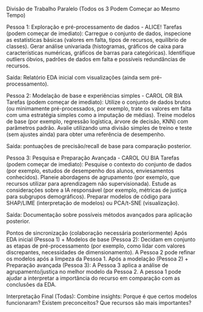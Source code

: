 Divisão de Trabalho Paralelo (Todos os 3 Podem Começar ao Mesmo Tempo)

Pessoa 1: Exploração e pré-processamento de dados - ALICE!
Tarefas (podem começar de imediato):
Carregue o conjunto de dados, inspecione as estatísticas básicas (valores em falta, tipos de recursos, equilíbrio de classes).
Gerar análise univariada (histogramas, gráficos de caixa para características numéricas, gráficos de barras para categóricas).
Identifique outliers óbvios, padrões de dados em falta e possíveis redundâncias de recursos.

Saída: Relatório EDA inicial com visualizações (ainda sem pré-processamento).


Pessoa 2: Modelação de base e experiências simples - CAROL OR BIA
Tarefas (podem começar de imediato):
Utilize o conjunto de dados brutos (ou minimamente pré-processados, por exemplo, trate os valores em falta com uma estratégia simples como a imputação de médias).
Treine modelos de base (por exemplo, regressão logística, árvore de decisão, KNN) com parâmetros padrão.
Avalie utilizando uma divisão simples de treino e teste (sem ajustes ainda) para obter uma referência de desempenho.

Saída: pontuações de precisão/recall de base para comparação posterior.


Pessoa 3: Pesquisa e Preparação Avançada - CAROL OU BIA
Tarefas (podem começar de imediato):
Pesquise o contexto do conjunto de dados (por exemplo, estudos de desempenho dos alunos, enviesamentos conhecidos).
Planeie abordagens de agrupamento (por exemplo, que recursos utilizar para aprendizagem não supervisionada).
Estude as considerações sobre a IA responsável (por exemplo, métricas de justiça para subgrupos demográficos).
Preparar modelos de código para SHAP/LIME (interpretação de modelos) ou PCA/t-SNE (visualização).

Saída: Documentação sobre possíveis métodos avançados para aplicação posterior.


Pontos de sincronização (colaboração necessária posteriormente)
Após EDA inicial (Pessoa 1) + Modelos de base (Pessoa 2):
Decidam em conjunto as etapas de pré-processamento (por exemplo, como lidar com valores discrepantes, necessidades de dimensionamento).
A Pessoa 2 pode refinar os modelos após a limpeza da Pessoa 1.
Após a modelação (Pessoa 2) + Preparação avançada (Pessoa 3):
A Pessoa 3 aplica a análise de agrupamento/justiça no melhor modelo da Pessoa 2.
A pessoa 1 pode ajudar a interpretar a importância do recurso em comparação com as conclusões da EDA.

Interpretação Final (Todas):
Combine insights: Porque é que certos modelos funcionaram? Existem preconceitos? Que recursos são mais importantes?
